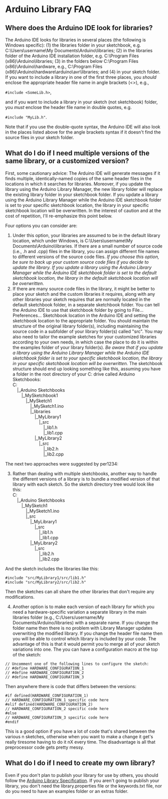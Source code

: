 # Arduino Library FAQ
## Where does the Arduino IDE look for libraries?
The Arduino IDE looks for libraries in several places (the following is Windows specific):  (1) the libraries folder in your sketchbook, e.g. C:\Users\username\My Documents\Arduino\libraries; (2) in the libraries folder of the Arduino IDE installation folder, e.g. C:\Program Files (x86)\Arduino\libraries; (3) in the folders below C:\Program Files (x86)\Arduino\hardware, e.g., C:\Program Files (x86)\Arduino\hardware\arduino\avr\libraries; and (4) in your sketch folder.  If you want to include a library in one of the first three places, you *should* enclose the appropriate header file name in angle brackets (<>), e.g.,

`#include <SomeLib.h>`, 

and if you want to include a library in your sketch (not sketchbook) folder, you *must* enclose the header file name in double quotes, e.g.

`#include "MyLib.h"`.

Note that if you use the double-quote syntax, the Arduino IDE will also look in the places listed above for the angle brackets syntax if it doesn't find the source files in your sketch folder.

## What do I do if I need multiple versions of the same library, or a customized version?
First, some cautionary advice:  The Arduino IDE will generate messages if it finds multiple, identically-named copies of the same header files in the locations in which it searches for libraries.  Moreover, if you update the library using the Arduino Library Manager, the new library folder will replace the existing library folder in your sketchbook folder.  If you update a library using the Arduino Library Manager while the Arduino IDE sketchbook folder is set to your specific sketchbook location, the library in your specific sketchbook location will be overwritten. In the interest of caution and at the cost of repetition, I'll re-emphasize this point below.

Four options you can consider are:


1.  Under this option, your libraries are assumed to be in the default library location, which under Windows, is C:\Users\username\My Documents\Arduino\libraries.  If there are a small number of source code (i.e., .h and .cpp) files in the library, you can assign different file names to different versions of the source code files.  *If you choose this option, be sure to back up your custom source code files if you decide to update the library.  If you update a library using the Arduino Library Manager while the Arduino IDE sketchbook folder is set to the default sketchbook location, the library in the default sketchbook location will be overwritten.*
2.  If there are many source code files in the library, it might be better to place your sketch and the custom libraries it requires, along with any other libraries your sketch requires that are normally located in the default sketchbook folder, in a separate sketchbook folder.  You can tell the Arduino IDE to use that sketchbook folder by going to File... Preferences... Sketchbook location in the Arduino IDE and setting the sketchbook location to the appropriate folder.  You should maintain the structure of the original library folder(s), including maintaining the source code in a subfolder of your library folder(s) called "src".  You may also need to tailor the example sketches for your customized libraries according to your own needs, in which case the place to do it is within the examples folder of your library folder(s).  *Be aware that if you update a library using the Arduino Library Manager while the Arduino IDE sketchbook folder is set to your specific sketchbook location, the library in your specific sketchbook location will be overwritten.*  The sketchbook structure should end up looking something like this, assuming you have a folder in the root directory of your C: drive called Arduino Sketchbooks:
<br>C:
<br>&emsp;|_Arduino Sketchbooks
<br>&emsp;&emsp;|_MySketchbook1
<br>&emsp;&emsp;&emsp;|_MySketch1
<br>&emsp;&emsp;&emsp;&emsp;|_MySketch1.ino
<br>&emsp;&emsp;&emsp;&emsp;|_libraries
<br>&emsp;&emsp;&emsp;&emsp;&emsp;|_MyLibrary1
<br>&emsp;&emsp;&emsp;&emsp;&emsp;&emsp;|_src
<br>&emsp;&emsp;&emsp;&emsp;&emsp;&emsp;&emsp;|_lib1.h
<br>&emsp;&emsp;&emsp;&emsp;&emsp;&emsp;&emsp;|_lib1.cpp
<br>&emsp;&emsp;&emsp;&emsp;&emsp;|_MyLibrary2
<br>&emsp;&emsp;&emsp;&emsp;&emsp;&emsp;|_src
<br>&emsp;&emsp;&emsp;&emsp;&emsp;&emsp;&emsp;|_lib2.h
<br>&emsp;&emsp;&emsp;&emsp;&emsp;&emsp;&emsp;|_lib2.cpp

The next two approaches were suggested by per1234:

3.  Rather than dealing with multiple sketchbooks, another way to handle the different versions of a library is to bundle a modified version of that library with each sketch. So the sketch directory tree would look like this:
<br>C:
<br>&emsp;|_Arduino Sketchbooks
<br>&emsp;&emsp;|_MySketch1
<br>&emsp;&emsp;&emsp;|_MySketch1.ino
<br>&emsp;&emsp;&emsp;|_src
<br>&emsp;&emsp;&emsp;&emsp;|_MyLibrary1
<br>&emsp;&emsp;&emsp;&emsp;&emsp;|_src
<br>&emsp;&emsp;&emsp;&emsp;&emsp;&emsp;|_lib1.h
<br>&emsp;&emsp;&emsp;&emsp;&emsp;&emsp;|_lib1.cpp
<br>&emsp;&emsp;&emsp;&emsp;|_MyLibrary2
<br>&emsp;&emsp;&emsp;&emsp;&emsp;|_src
<br>&emsp;&emsp;&emsp;&emsp;&emsp;&emsp;|_lib2.h
<br>&emsp;&emsp;&emsp;&emsp;&emsp;&emsp;|_lib2.cpp

And the sketch includes the libraries like this:
    
    #include "src/MyLibrary1/src/lib1.h"
    #include "src/MyLibrary2/src/lib2.h"

Then the sketches can all share the other libraries that don't require any modifications.

4.  Another option is to make each version of each library for which you need a hardware-specific variation a separate library in the main libraries folder (e.g., C:/Users/username/My Documents/Arduino/libraries) with a separate name. If you change the folder name then there is no problem with Library Manager updates overwriting the modified library. If you change the header file name then you will be able to control which library is included by your code. The advantage of this is that it would permit you to merge all of your sketch variations into one. The you can have a configuration macro at the top of the sketch:


`// Uncomment one of the following lines to configure the sketch:`<br>
`// #define HARDWARE_CONFIGURATION_1`<br>
`// #define HARDWARE_CONFIGURATION_2`<br>
`// #define HARDWARE_CONFIGURATION_3`<br>

Then anywhere there is code that differs between the versions:

    #if defined(HARDWARE_CONFIGURATION_1)
    // HARDWARE_CONFIGURATION_1 specific code here
    #elif defined(HARDWARE_CONFIGURATION_2)
    // HARDWARE_CONFIGURATION_2 specific code here
    #else
    // HARDWARE_CONFIGURATION_3 specific code here
    #endif

This is a good option if you have a lot of code that's shared between the various n sketches, otherwise when you want to make a change it get's really tiresome having to do it nX every time. The disadvantage is all that preprocessor code gets pretty messy.


## What do I do if I need to create my own library?
Even if you don't plan to publish your library for use by others, you should follow the [Arduino Library Specification](https://github.com/arduino/Arduino/wiki/Arduino-IDE-1.5:-Library-specification).  If you aren't going to publish your library, you don't need the library.properties file or the keywords.txt file, nor do you need to have an examples folder or an extras folder.  
